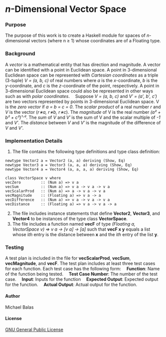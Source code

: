 # *n*-Dimensional Vector Space
### Purpose
The purpose of this work is to create a Haskell module for spaces of *n*-dimensional vectors (where n ≥ 1) whose coordinates are of a Floating type.
### Background
A *vector* is a mathematical entity that has direction and magnitude. A vector can be identified with a point in Euclidean space. A point in 3-dimensional Euclidean space can be represented with *Cartesian coordinates* as a triple (3-tuple) *V = (a, b, c)* of real numbers where *a* is the *x*-coordinate, *b* is the *y*-coordinate, and *c* is the *z*-coordinate of the point, respectively. A point in 3-dimensional Euclidean space could also be represented in other ways such as with *polar coordinates*.
&ensp;&ensp;Suppose *V = (a, b, c)* and *V′ = (a′, b′, c′)*  are two vectors represented by points in 3-dimensional Euclidean space. V is the *zero vector* if *a = b = c = 0*. The *scalar product* of a real number *r* and *V* is the vector (*r∗a, r∗b, r∗c*). The *magnitude* of V is the real number *(a² + b² + c²)¹ᐟ²*. The *sum* of *V* and *V′* is the sum of V and the scalar multiple of *-1* and *V′*. The *distance* between *V* and *V′* is the magnitude of the difference of *V* and *V′*. 
### Implementation Details
1. The file contains the following type definitions and type class definition:
```
newtype Vector2 a = Vector2 (a, a) deriving (Show, Eq)
newtype Vector3 a = Vector3 (a, a, a) deriving (Show, Eq)
newtype Vector4 a = Vector4 (a, a, a, a) deriving (Show, Eq)

class VectorSpace v where
vecZero         :: (Num a) => v a
vecSum          :: (Num a) => v a -> v a -> v a
vecScalarProd   :: (Num a) => a -> v a -> v a
vecMagnitude    :: (Floating a) => v a -> a
vecDifference   :: (Num a) => v a -> v a -> v a
vecDistance     :: (Floating a) => v a -> v a -> a
```
2. The file includes instance statements that define **Vector2**, **Vector3**, and **Vector4** to be instances of the type class **VectorSpace**. 
3. The file includes a function named **vecF** of type *(Floating a, VectorSpace v) => v a -> [v a] -> [a]* such that **vecF x y** equals a list whose i*th* entry is the distance between **x** and the i*th* entry of the list **y**. 
### Testing
A test plan is included in the file for **vecScalarProd**, **vecSum**, **vecMagnitude**, and **vecF**. The test plan includes at least three test cases for each function. 
Each test case has the following form:
&ensp;&ensp;**Function**: Name of the function being tested.
&ensp;&ensp;**Test Case Number**: The number of the test case.
&ensp;&ensp;**Input**: Inputs for the function
&ensp;&ensp;**Expected Output**: Expected output for the function.
&ensp;&ensp;**Actual Output**: Actual output for the function.
#### Author
Michael Balas

#### License
[GNU General Public License](../LICENSE)

